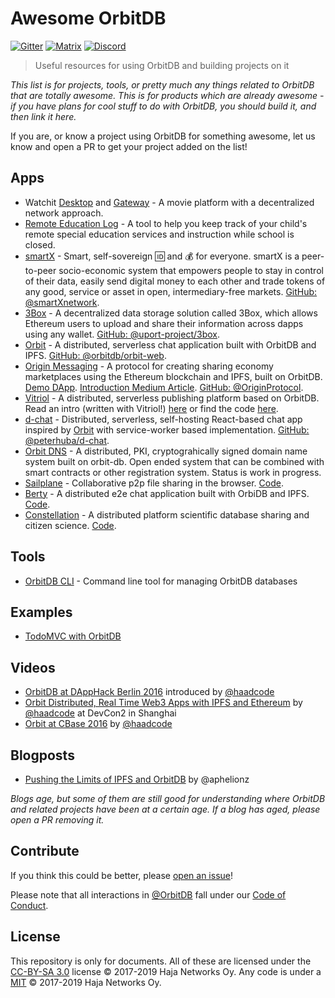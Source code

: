 # Awesome OrbitDB

[![Gitter](https://img.shields.io/gitter/room/nwjs/nw.js.svg)](https://gitter.im/orbitdb/Lobby) [![Matrix](https://img.shields.io/badge/matrix-%23orbitdb%3Apermaweb.io-blue.svg)](https://riot.permaweb.io/#/room/#orbitdb:permaweb.io) [![Discord](https://img.shields.io/discord/475789330380488707?color=blueviolet&label=discord)](https://discord.gg/v3RNE3M)

> Useful resources for using OrbitDB and building projects on it

*This list is for projects, tools, or pretty much any things related to OrbitDB that are totally awesome. This is for products which are already awesome - if you have plans for cool stuff to do with OrbitDB, you should build it, and then link it here.*

If you are, or know a project using OrbitDB for something awesome, let us know and open a PR to get your project added on the list!


## Apps
- Watchit [Desktop](https://github.com/ZorrillosDev/watchit-desktop) and [Gateway](https://github.com/ZorrillosDev/watchit-gateway) - A movie platform with a decentralized network approach.
- [Remote Education Log](https://log.education) - A tool to help you keep track of your child's remote special education services and instruction while school is closed.
- [smartX](https://smartxnetwork.github.io/) - Smart, self-sovereign 🆔 and 💰 for everyone. smartX is a peer-to-peer socio-economic system that empowers people to stay in control of their data, easily send digital money to each other and trade tokens of any good, service or asset in open, intermediary-free markets. [GitHub: @smartXnetwork](https://github.com/smartXnetwork/smartXnetwork.github.io).
- [3Box](https://medium.com/uport/announcing-3box-and-ethereum-profiles-dba9841e0952) - A decentralized data storage solution called 3Box, which allows Ethereum users to upload and share their information across dapps using any wallet. [GitHub: @uport-project/3box](https://github.com/uport-project/3box).
- [Orbit](https://github.com/orbitdb/orbit) - A distributed, serverless chat application built with OrbitDB and IPFS. [GitHub: @orbitdb/orbit-web](https://github.com/orbitdb/orbit-web).
- [Origin Messaging](https://www.originprotocol.com/en) -  A protocol for creating sharing economy marketplaces using the Ethereum blockchain and IPFS, built on OrbitDB. [Demo DApp](https://github.com/OriginProtocol/origin-dapp). [Introduction Medium Article](https://medium.com/originprotocol/introducing-origin-messaging-decentralized-secure-and-auditable-13c16fe0f13e). [GitHub: @OriginProtocol](https://github.com/OriginProtocol).
- [Vitriol](https://vitriol.co) - A distributed, serverless publishing platform based on OrbitDB. Read an intro (written with Vitriol!) [here](https://vitriol.co/QmccRaHCrUKZwZpjdJFiTTdgp8FG3ALFDZQexaYgit3NCF/QmYJvZjnw8c1DqFbW1BpWmvb3jVg8fQYRUs6UzzEyosagA) or find the code [here](https://gitlab.com/vitriolum/vitriol-web).
- [d-chat](https://github.com/peterhuba/d-chat) - Distributed, serverless, self-hosting React-based chat app inspired by [Orbit](https://github.com/orbitdb/orbit-web) with service-worker based implementation. [GitHub: @peterhuba/d-chat](https://github.com/peterhuba/d-chat).
- [Orbit DNS](https://github.com/vaultec81/orbit-dns) - A distributed, PKI, cryptograhically signed domain name system built on orbit-db. Open ended system that can be combined with smart contracts or other registration system. Status is work in progress. 
- [Sailplane](https://sailplane.io/) - Collaborative p2p file sharing in the browser. [Code](https://github.com/cypsela/sailplane-web). 
- [Berty](https://berty.tech/) - A distributed e2e chat application built with OrbiDB and IPFS. [Code](https://github.com/berty/berty). 
- [Constellation](https://réseau-constellation.ca) - A distributed platform scientific database sharing and citizen science. [Code](https://github.com/reseau-constellation).

## Tools
- [OrbitDB CLI](https://github.com/orbitdb/orbit-db-cli) - Command line tool for managing OrbitDB databases

## Examples
- [TodoMVC with OrbitDB](https://github.com/orbitdb/example-orbitdb-todomvc)

## Videos

- [OrbitDB at DAppHack Berlin 2016](https://www.youtube.com/watch?v=t-kZnoj_4nI) introduced by [@haadcode](https://github.com/haadcode)
- [Orbit Distributed, Real Time Web3 Apps with IPFS and Ethereum](https://www.youtube.com/watch?v=vQrbxyDPSXg) by [@haadcode](https://github.com/haadcode) at DevCon2 in Shanghai
- [Orbit at CBase 2016](https://www.youtube.com/watch?v=UOC_QqtEJtg&feature=youtu.be&t=1457) by [@haadcode](https://github.com/haadcode)

## Blogposts

- [Pushing the Limits of IPFS and OrbitDB](https://mrh.io/2018-01-24-pushing-limits-ipfs-orbitdb/) by @aphelionz

*Blogs age, but some of them are still good for understanding where OrbitDB and related projects have been at a certain age. If a blog has aged, please open a PR removing it.*

## Contribute

If you think this could be better, please [open an issue](https://github.com/orbitdb/awesome-orbitdb/issues/new)!

Please note that all interactions in [@OrbitDB](https://github.com/orbitdb) fall under our [Code of Conduct](CODE_OF_CONDUCT.md).

## License

This repository is only for documents. All of these are licensed under the [CC-BY-SA 3.0](LICENSE) license © 2017-2019 Haja Networks Oy. Any code is under a [MIT](LICENSE) © 2017-2019 Haja Networks Oy.
